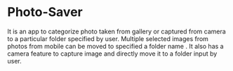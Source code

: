 # Photo-Saver
It is an app to categorize photo taken from gallery or captured from camera to a particular folder specified by user. Multiple selected images from photos from mobile can be moved to specified a folder name . It also has a camera feature to capture image and directly move it to a folder input   by user.
